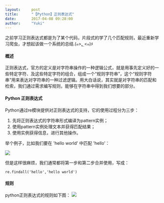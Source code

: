```yaml
---
layout:     post
title:      "【Python】正则表达式"
date:       2017-04-08 09:28:00
author:     "Yuki"
---
```


之前学习正则表达式都是为了某个代码，片段式的学了几个匹配规则，最近重新学习爬虫，才想起该做一个系统的总结.(๑>؂<๑)۶

#### 概述

正则表达式，官方的定义是对字符串操作的一种逻辑公式，就是用事先定义好的一些特定字符、及这些特定字符的组合，组成一个“规则字符串”，这个“规则字符串”用来表达对字符串的一种过滤逻辑。用大白话说，其实就是对字符串的匹配和检索，我们通过需求编写规则，能够在字符串中得到我们想要的部分。

#### Python 正则表达式

Python通过re模块提供对正则表达式的支持，它的使用过程分为三步：

1. 先将正则表达式的字符串形式编译为pattern实例；
2. 使用pattern实例处理文本并获得匹配结果；
3. 使用实例获得信息，进行其他操作。

举个例子，比如我们要在 'hello world' 中匹配 'hello'：

<img src="../../../../../img/blogs/regex/01.png">

但是这样很麻烦，我们通常都将第一步和第二步合并使用，写成：

    re.findall('hello','hello world')

#### 规则

python正则表达式的规则如下图：
<img src="../../../../../img/blogs/regex/02.png">




